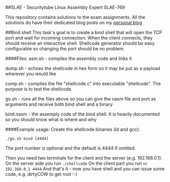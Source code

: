 ##SLAE - Securitytube Linux Assembly Expert SLAE-769

This repository contains solutions to the exam assignments.
All the solutions do have their dedicated blog posts on my [personal blog](https://chesteroni.blogspot.com)

##Bind shell
This task's goal is to create a bind shell that will open the TCP port and wait for incoming connection. When the client connects, they should receive an interactive shell.
Shellcode generator should be easy configurable so changing the port should be no problem.

####Files:
asm.sh - compiles the assembly code and links it

dump.sh - echoes the shellcode in hex form so it may be put as a payload wherever you would like

comp.sh - compiles the file "shellcode.c" into executable "shellcode". The purpose is to test the shellcode.

go.sh - runs all the files above so you can give the nasm file and port as arguments and receive both bind shell and a binary

bind.nasm - the assemply code of the bind shell. It is heavily documented so you should know what is where and why


####Example usage:
Create the shellcode binaries (ld and gcc):
```
./go.sh bind [4444]
```
The port number is optional and the default is 4444 if omitted.

Then you need two terminals for the client and the server (e.g. 192.168.0.1). On the server side you run `./shellcode`
On the client part you run `nc 192.168.0.1 4444`
And that's it - now you have shell and you can issue some code, e.g. dirtyCOW to get root :-)

